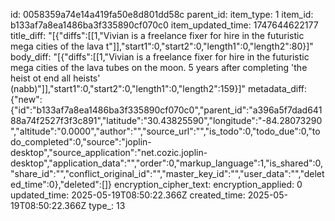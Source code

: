 id: 0058359a74e14a419fa50e8d801dd58c
parent_id: 
item_type: 1
item_id: b133af7a8ea1486ba3f335890cf070c0
item_updated_time: 1747644622177
title_diff: "[{\"diffs\":[[1,\"Vivian is a freelance fixer for hire in the futuristic mega cities of the lava t\"]],\"start1\":0,\"start2\":0,\"length1\":0,\"length2\":80}]"
body_diff: "[{\"diffs\":[[1,\"Vivian is a freelance fixer for hire in the futuristic mega cities of the lava tubes on the moon. 5 years after completing 'the heist ot end all heists' (nabb)\"]],\"start1\":0,\"start2\":0,\"length1\":0,\"length2\":159}]"
metadata_diff: {"new":{"id":"b133af7a8ea1486ba3f335890cf070c0","parent_id":"a396a5f7dad64188a74f2527f3f3c891","latitude":"30.43825590","longitude":"-84.28073290","altitude":"0.0000","author":"","source_url":"","is_todo":0,"todo_due":0,"todo_completed":0,"source":"joplin-desktop","source_application":"net.cozic.joplin-desktop","application_data":"","order":0,"markup_language":1,"is_shared":0,"share_id":"","conflict_original_id":"","master_key_id":"","user_data":"","deleted_time":0},"deleted":[]}
encryption_cipher_text: 
encryption_applied: 0
updated_time: 2025-05-19T08:50:22.366Z
created_time: 2025-05-19T08:50:22.366Z
type_: 13